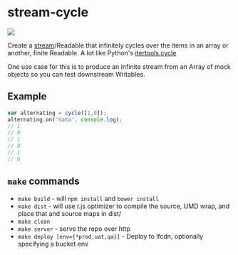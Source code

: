 # stream-cycle

![](http://media.giphy.com/media/9j1JaFT9Mbl3G/giphy.gif)

Create a [stream](https://github.com/Livefyre/stream)/Readable that infinitely cycles over the items in an array or another, finite Readable. A lot like Python's [itertools.cycle](https://docs.python.org/2/library/itertools.html#itertools.cycle)

One use case for this is to produce an infinite stream from an Array of mock objects so you can test downstream Writables.

## Example

```javascript
var alternating = cycle([1,0]);
alternating.on('data', console.log);
// 1
// 0
// 1
// 0
// 1
// 0
```

## `make` commands

* `make build` - will `npm install` and `bower install`
* `make dist` - will use r.js optimizer to compile the source, UMD wrap, and place that and source maps in dist/
* `make clean`
* `make server` - serve the repo over http
* `make deploy [env={*prod,uat,qa}]` - Deploy to lfcdn, optionally specifying a bucket env
